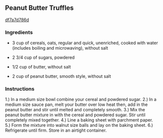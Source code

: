 ## Peanut Butter Truffles

[df7a7d786d](http://tastykitchen.com/recipes/desserts/peanut-butter-truffles/)

### Ingredients

 - 3 cup of cereals, oats, regular and quick, unenriched, cooked with water (includes boiling and microwaving), without salt

 - 2 3/4 cup of sugars, powdered

 - 1/2 cup of butter, without salt

 - 2 cup of peanut butter, smooth style, without salt

### Instructions

1.) In a medium size bowl combine your cereal and powdered sugar. 2.) In a medium size sauce pan, melt your butter over low heat then, add in the peanut butter and stir until melted and completely smooth. 3.) Mix the peanut butter mixture in with the cereal and powdered sugar. Stir until completely mixed together. 4.) Line a baking sheet with parchment paper. 5.) Form the mixture into walnut size balls and lay on the baking sheet. 6.) Refrigerate until firm. Store in an airtight container.